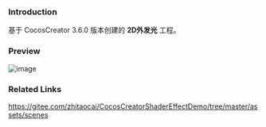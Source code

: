 ### Introduction
基于 CocosCreator 3.6.0 版本创建的 **2D外发光** 工程。

### Preview
![image](../../../gif/202205/2022050101.gif)

### Related Links
https://gitee.com/zhitaocai/CocosCreatorShaderEffectDemo/tree/master/assets/scenes